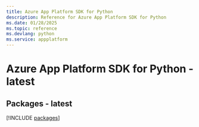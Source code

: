 ```yaml
---
title: Azure App Platform SDK for Python
description: Reference for Azure App Platform SDK for Python
ms.date: 01/28/2025
ms.topic: reference
ms.devlang: python
ms.service: appplatform
---
```

# Azure App Platform SDK for Python - latest
## Packages - latest
[!INCLUDE [packages](app-platform-index.md)]